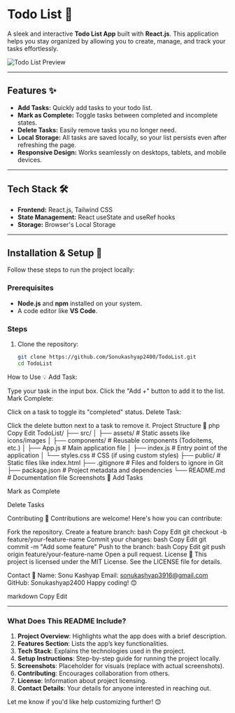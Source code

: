 # Todo List 📝

A sleek and interactive **Todo List App** built with **React.js**. This application helps you stay organized by allowing you to create, manage, and track your tasks effortlessly.

![Todo List Preview](https://via.placeholder.com/800x400.png?text=Todo+List+Preview) <!-- Replace this with an actual screenshot of your app -->

---

## Features ✨

- **Add Tasks:** Quickly add tasks to your todo list.
- **Mark as Complete:** Toggle tasks between completed and incomplete states.
- **Delete Tasks:** Easily remove tasks you no longer need.
- **Local Storage:** All tasks are saved locally, so your list persists even after refreshing the page.
- **Responsive Design:** Works seamlessly on desktops, tablets, and mobile devices.

---

## Tech Stack 🛠️

- **Frontend:** React.js, Tailwind CSS
- **State Management:** React useState and useRef hooks
- **Storage:** Browser's Local Storage

---

## Installation & Setup 🚀

Follow these steps to run the project locally:

### Prerequisites
- **Node.js** and **npm** installed on your system.
- A code editor like **VS Code**.

### Steps
1. Clone the repository:
   ```bash
   git clone https://github.com/Sonukashyap2400/TodoList.git
   cd TodoList
How to Use 💡
Add Task:

Type your task in the input box.
Click the "Add +" button to add it to the list.
Mark Complete:

Click on a task to toggle its "completed" status.
Delete Task:

Click the delete button next to a task to remove it.
Project Structure 📂
php
Copy
Edit
TodoList/
├── src/
│   ├── assets/          # Static assets like icons/images
│   ├── components/      # Reusable components (Todoitems, etc.)
│   ├── App.js           # Main application file
│   ├── index.js         # Entry point of the application
│   └── styles.css       # CSS (if using custom styles)
├── public/              # Static files like index.html
├── .gitignore           # Files and folders to ignore in Git
├── package.json         # Project metadata and dependencies
└── README.md            # Documentation file
Screenshots 🌟
Add Tasks

Mark as Complete

Delete Tasks

Contributing 🤝
Contributions are welcome! Here's how you can contribute:

Fork the repository.
Create a feature branch:
bash
Copy
Edit
git checkout -b feature/your-feature-name
Commit your changes:
bash
Copy
Edit
git commit -m "Add some feature"
Push to the branch:
bash
Copy
Edit
git push origin feature/your-feature-name
Open a pull request.
License 📄
This project is licensed under the MIT License. See the LICENSE file for details.

Contact 📧
Name: Sonu Kashyap
Email: sonukashyap3916@gmail.com
GitHub: Sonukashyap2400
Happy coding! 😊

markdown
Copy
Edit

---

### **What Does This README Include?**
1. **Project Overview**: Highlights what the app does with a brief description.
2. **Features Section**: Lists the app’s key functionalities.
3. **Tech Stack**: Explains the technologies used in the project.
4. **Setup Instructions**: Step-by-step guide for running the project locally.
5. **Screenshots**: Placeholder for visuals (replace with actual screenshots).
6. **Contributing**: Encourages collaboration from others.
7. **License**: Information about project licensing.
8. **Contact Details**: Your details for anyone interested in reaching out.

Let me know if you'd like help customizing further! 😊